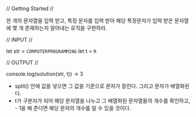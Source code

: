 // Getting Started //

한 개의 문자열을 입력 받고, 특정 문자를 입력 받아 해당 특정문자가 입력 받은 문자열에 몇 개 존재하는지 알아내는 로직을 구현하라.

// INPUT //

let str = `COMPUTERPROGRAMMING`
let t = `R`

// OUTPUT //

console.log(solution(str, t)) -> 3

- split() 안에 값을 넣으면 그 값을 기준으로 문자가 잘린다. 그리고 문자가 배열화된다.
- t가 구분자가 되어 해당 문자열을 나누고 그 배열화된 문자열들의 개수를 확인하고, - 1을 해 준다면 해당 문자의 개수를 알 수 있을 것이다.